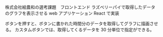 株式会社絵農和の選考課題　フロントエンド
ラズベリーパイで取得したデータのグラフを表示させる web アプリケーション React で実装

ボタンを押すと、ボタンに書かれた時間分のデータを取得してグラフに描画させる。 カスタムボタンでは、取得してくるデータを 30 分単位で指定ができる。
